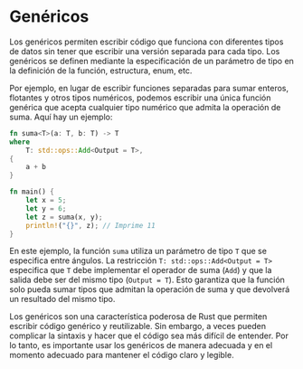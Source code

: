 # Genéricos

Los genéricos permiten escribir código que funciona con diferentes tipos de datos sin tener que escribir una versión separada para cada tipo. Los genéricos se definen mediante la especificación de un parámetro de tipo en la definición de la función, estructura, enum, etc.

Por ejemplo, en lugar de escribir funciones separadas para sumar enteros, flotantes y otros tipos numéricos, podemos escribir una única función genérica que acepta cualquier tipo numérico que admita la operación de suma. Aquí hay un ejemplo:

```rust
fn suma<T>(a: T, b: T) -> T
where
    T: std::ops::Add<Output = T>,
{
    a + b
}

fn main() {
    let x = 5;
    let y = 6;
    let z = suma(x, y);
    println!("{}", z); // Imprime 11
}
```

En este ejemplo, la función `suma` utiliza un parámetro de tipo `T` que se especifica entre ángulos. La restricción `T: std::ops::Add<Output = T>` especifica que `T` debe implementar el operador de suma (`Add`) y que la salida debe ser del mismo tipo (`Output = T`). Esto garantiza que la función solo pueda sumar tipos que admitan la operación de suma y que devolverá un resultado del mismo tipo.

Los genéricos son una característica poderosa de Rust que permiten escribir código genérico y reutilizable. Sin embargo, a veces pueden complicar la sintaxis y hacer que el código sea más difícil de entender. Por lo tanto, es importante usar los genéricos de manera adecuada y en el momento adecuado para mantener el código claro y legible.

